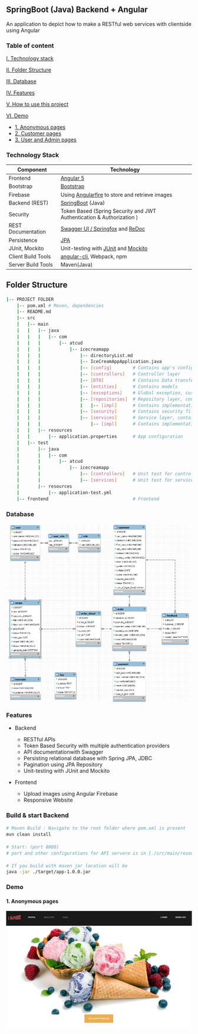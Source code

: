 ## SpringBoot (Java) Backend + Angular 
An application to depict how to make a RESTful web services with clientside using Angular

### Table of content
[I. Technology stack](#techstack)

[II. Folder Structure](#folderstructure)

[III. Database](#db)

[IV. Features](#features)

[V. How to use this project](#htu)

[VI. Demo](#demo)
- [1. Anonymous pages](#anonymouspage)
- [2. Customer pages](#customerpage)
- [3. User and Admin pages](#anonymouspage)
<a name="techstack"></a>
### Technology Stack
Component         | Technology
---               | ---
Frontend          | [Angular 5](https://github.com/angular/angular)
Bootstrap         | [Bootstrap](https://getbootstrap.com.vn)
Firebase          | Using [Angularfire](https://github.com/angular/angularfire) to store and retrieve images
Backend (REST)    | [SpringBoot](https://projects.spring.io/spring-boot) (Java)
Security          | Token Based (Spring Security and JWT Authentication & Authorization )
REST Documentation| [Swagger UI / Springfox](https://github.com/springfox/springfox) and [ReDoc](https://github.com/Rebilly/ReDoc)
Persistence       | [JPA](https://github.com/spring-projects/spring-data-jpa)
JUnit, Mockito    | Unit-testing with [JUnit](https://github.com/junit-team/junit4) and [Mockito](https://github.com/mockito/mockito)
Client Build Tools| [angular-cli](https://github.com/angular/angular-cli), Webpack, npm
Server Build Tools| Maven(Java)

<a name="folderstructure"></a>
## Folder Structure
```bash
|-- PROJECT FOLDER
    |-- pom.xml # Maven, dependencies
    |-- README.md
    |-- src
    |   |-- main
    |   |   |-- java
    |   |   |   |-- com
    |   |   |       |-- atcud
    |   |   |           |-- icecreamapp
    |   |   |               |-- directoryList.md
    |   |   |               |-- IceCreamAppApplication.java
    |   |   |               |-- [config]        # Contains app's config files
    |   |   |               |-- [controllers]   # Controller layer
    |   |   |               |-- [DTO]           # Contains Data transfer object
    |   |   |               |-- [entities]      # Contains models
    |   |   |               |-- [exceptions]    # Global exception, custom exception
    |   |   |               |-- [repositories]  # Repository layer, contains interfaces
    |   |   |               |   |-- [impl]      # Contains implementations of interfaces
    |   |   |               |-- [security]      # Contains security files such as JwtProvider, Authentication Provider, Filter...
    |   |   |               |-- [services]      # Service layer, contains interfaces
    |   |   |                   |-- [impl]      # Contains implementations of interfaces
    |   |   |-- resources
    |   |       |-- application.properties      # App configuration
    |   |-- test
    |       |-- java
    |       |   |-- com
    |       |       |-- atcud
    |       |           |-- icecreamapp
    |       |               |-- [controllers]   # Unit test for controller layer
    |       |               |-- [services]      # Unit test for service layer
    |       |-- resources
    |           |-- application-test.yml
    |-- frontend                                # Frontend

```

<a name="db"></a>
### Database

<p align="center">
  <img src="resources/images/db_diagram.png" width="800">
</p>

<a name="features"></a>
### Features
* Backend
  * RESTful APIs
  * Token Based Security with multiple authentication providers
  * API documentationwith Swagger 
  * Persisting relational database with Spring JPA, JDBC
  * Pagination using JPA Repository
  * Unit-testing with JUnit and Mockito
 
* Frontend
  * Upload images using Angular Firebase
  * Responsive Website

<a name="htu"></a>
### Build & start Backend
```bash
# Maven Build : Navigate to the root folder where pom.xml is present 
mvn clean install

# Start: (port 8080)
# port and other configurations for API servere is in [./src/main/resources/application.properties](/src/main/resources/application.properties) file

# If you build with maven jar location will be 
java -jar ./target/app-1.0.0.jar

```

<a name="demo"></a>
### Demo
#### 1. Anonymous pages
<img src="./resources/images/home.jpg">


